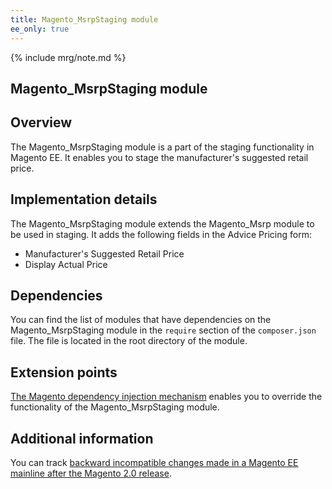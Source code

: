 ```yaml
---
title: Magento_MsrpStaging module
ee_only: true
---
```


{% include mrg/note.md %}

## Magento_MsrpStaging module

## Overview

The Magento_MsrpStaging module is a part of the staging functionality in Magento EE. It enables you to stage the manufacturer's suggested retail price.

## Implementation details

The Magento_MsrpStaging module extends the Magento_Msrp module to be used in staging. It adds the following fields in the Advice Pricing form:

- Manufacturer's Suggested Retail Price
- Display Actual Price

## Dependencies

You can find the list of modules that have dependencies on the Magento_MsrpStaging module in the `require` section of the `composer.json` file. The file is located in the root directory of the module.

## Extension points

[The Magento dependency injection mechanism]({{site.baseurl}}/guides/v2.1/extension-dev-guide/depend-inj.html) enables you to override the functionality of the Magento_MsrpStaging module.

## Additional information

You can track [backward incompatible changes made in a Magento EE mainline after the Magento 2.0 release]({{site.baseurl}}/guides/v2.0/release-notes/changes/ee_changes.html).

